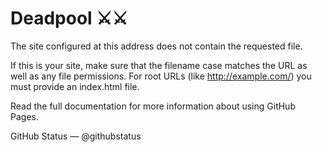 # Deadpool ⚔️⚔️


The site configured at this address does not contain the requested file.

If this is your site, make sure that the filename case matches the URL as well as any file permissions.
For root URLs (like http://example.com/) you must provide an index.html file.

Read the full documentation for more information about using GitHub Pages.

GitHub Status — @githubstatus

